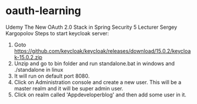 # oauth-learning
Udemy The New OAuth 2.0 Stack in Spring Security 5 
Lecturer Sergey Kargopolov
Steps to start keycloak server:
1. Goto https://github.com/keycloak/keycloak/releases/download/15.0.2/keycloak-15.0.2.zip
2. Unzip and go to bin folder and run standalone.bat in windows and ./standalone in linux
3. It will run on default port 8080.
4. Click on Administration console and create a new user. This will be a master realm and it will be super admin user. 
5. Click on realm called 'Appdeveloperblog' and then add some user in it.


